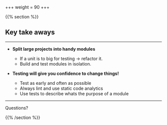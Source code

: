 +++
weight = 90
+++

{{% section %}}

## Key take aways

---

- **Split large projects into handy modules**

  - If a unit is to big for testing -> refactor it.
  - Build and test modules in isolation.

- **Testing will give you confidence to change things!**
  - Test as early and often as possible
  - Always lint and use static code analytics
  - Use tests to describe whats the purpose of a module

---

Questions?

{{% /section %}}
